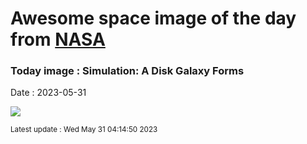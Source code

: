 
# Awesome space image of the day from [NASA](https://api.nasa.gov/)

### Today image : Simulation: A Disk Galaxy Forms
Date : 2023-05-31

![](https://www.youtube.com/embed/X4UF9Akman0?rel=0)

<small>Latest update : Wed May 31 04:14:50 2023</small>
        